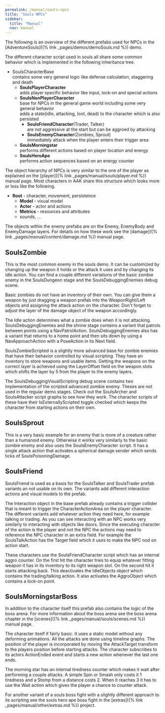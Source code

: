 ```yaml
---
permalink: /manual/souls-npcs
title: "Souls NPCs"
sidebar:
  title: "Manual"
  nav: manual
---
```


The following is an overview of the different prefabs used for NPCs in the [AdventureSouls]({% link _pages/demos/demoSouls.md %}) demo.

The different character script used in souls all share some common behavior which is implemented in the following inheritance tree.

- SoulsCharacterBase  
contains some very general logic like defense calculation, staggering and death
  - __SoulsPlayerCharacter__  
   adds player specific behavior like input, lock-on and special actions
  - __SoulsNonPlayerCharacter__  
  base for NPCs in the general game world including some very general behavior  
  adds a state(idle, attacking, loot, dead) to the character which is also persisted
    - __SoulsFriendCharacter__(Trader, Talker)  
    are not aggressive at the start but can be aggroed by attacking
    - __SoulsEnemyCharacter__(Zombies, Sprout)  
    immediately attack when the player enters their trigger area
  - __SoulsMorningstar__  
  performs different actions based on player location and energy
  - __SoulsHeroApe__  
  performs action sequences based on an energy counter

The object hierarchy of NPCs is very similar to the one of the player as explained on the [player]({% link _pages/manual/souls/player.md %}) manual page. Most characters in AAK share this structure which looks more or less like the following.

- __Root__ - character, movement, persistence 
  - __Model__ - visual model
  - __Actor__ - actor and actions
  - __Metrics__ - resources and attributes
  - sounds, ...

The objects within the enemy prefabs are on the Enemy, EnemyBody and EnemyDamage layers. For details on how these work see the [damage]({% link _pages/manual/content/damage.md %}) manual page.

## SoulsZombie

This is the most common enemy in the souls demo. It can be customized by changing up the weapon it holds or the attack it uses and by changing its idle action. You can find a couple different variations of the basic zombie enemy in the SoulsDungeon stage and the SoulsDebuggingEnemies debug scene. 

Basic zombies do not have an inventory of their own. You can give them a weapon by just dragging a weapon prefab into the WeaponRight/Left objects and assigning the attack action on the character. Don't forget to adjust the layer of the damage object of the weapon accordingly.

The Idle action determines what a zombie does when it is not attacking. SoulsDebuggingEnemies and the shrine stage contains a variant that patrols between points using a NavPatrolAction. SoulsDebuggingEnemies also has a variant that returns to a home point and then sits down by using a NavApproachAction with a PoseAction in its Next field.

SoulsZombieScripted is a slightly more advanced base for zombie enemies that have their behavior controlled by visual scripting. They have an inventory to store weapons and usable items. Getting the weapons on the correct layer is achieved using the LayerOffset field on the weapon slots which shifts the layer by 5 from the player to the enemy layers.

The SoulsDebuggingVisualScripting debug scene contains two implementation of the scripted advanced zombie enemy. Theses are not used in the regular demo stages. Check out the SoulsArcher and SoulsAttacker script graphs to see how they work. The character scripts of these have their IsExternallyScripted toggle checked which keeps the character from starting actions on their own.

## SoulsSprout

This is a very basic example for an enemy that is more of a creature rather than a humanoid enemy. Otherwise it works very similarly to the basic zombie enemy and also uses the SoulsEnemyCharacter script. It has a single attack action that activates a spherical damage sender which sends ticks of SoulsPoisoningDamage.

## SoulsFriend

SoulsFriend is used as a basis for the SoulsTalker and SoulsTrader prefab variants an not usable on its own. The variants add different interaction actions and visual models to the prefab.

The Interaction object in the base prefab already contains a trigger collider that is meant to trigger the CharacterActionArea on the player character. The different variants add whatever action they need here, for example talking or trading. As you can see interacting with an NPC works very similarly to interacting with objects like doors. Since the executing character of the action is the player and not the NPC the actions may need to reference the NPC character in an extra field. For example the SoulsTalkAction has the Target field which it uses to make the NPC nod on action start.

These characters use the SoulsFriendCharacter script which has an internal aggro counter. On the first hit the character tries to equip whatever fitting weapon it has in its inventory to its right weapon slot. On the second hit it starts attacking back. This deactivates the IdleObjects object which contains the trading/talking action. It also activates the AggroObject which contains a lock-on point.

## SoulsMorningstarBoss

In addition to the character itself this prefab also contains the logic of the boss arena. For more information about the boss arena see the boss arena chapter in the [scenes]({% link _pages/manual/souls/scenes.md %}) manual page.

The character itself if fairly basic. It uses a static model without any deforming animations. All the attacks are done using timeline graphs. The position of the player is incorporated by moving the AttackTarget transform to the players position before starting attacks. The character subscribes to its actors ActionEnded event and starts a new action whenever the last one ends.

The morning star has an internal tiredness counter which makes it wait after performing a couple attacks. A simple Spin or Smash only costs it 1 tiredness and a Stomp from a distance costs 2. When it reaches 3 it has to use the Wait action which gives the player a chance to counter attack.

For another variant of a souls boss fight with a slightly different approach to its scripting see the souls hero ape boss fight in the [extras]({% link _pages/manual/other/extras.md %}) project. 